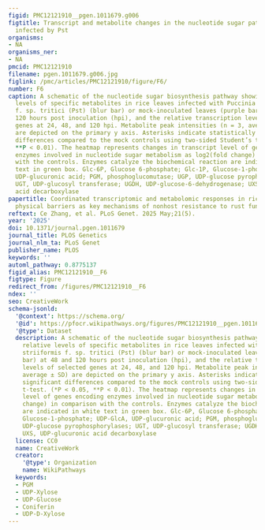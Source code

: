 ```yaml
---
figid: PMC12121910__pgen.1011679.g006
figtitle: Transcript and metabolite changes in the nucleotide sugar pathway in rice
  infected by Pst
organisms:
- NA
organisms_ner:
- NA
pmcid: PMC12121910
filename: pgen.1011679.g006.jpg
figlink: /pmc/articles/PMC12121910/figure/F6/
number: F6
caption: A schematic of the nucleotide sugar biosynthesis pathway showing the relative
  levels of specific metabolites in rice leaves infected with Puccinia striiformis
  f. sp. tritici (Pst) (blur bar) or mock-inoculated leaves (purple bar) at 48 and
  120 hours post inoculation (hpi), and the relative transcription levels of selected
  genes at 24, 48, and 120 hpi. Metabolite peak intensities (n = 3, average ± SD)
  are depicted on the primary y axis. Asterisks indicate statistically significant
  differences compared to the mock controls using two-sided Student’s t-test. (*P < 0.05,
  **P < 0.01). The heatmap represents changes in transcript level of genes encoding
  enzymes involved in nucleotide sugar metabolism as log2(fold change) in comparison
  with the controls. Enzymes catalyze the biochemical reaction are indicated in white
  text in green box. Glc-6P, Glucose 6-phosphate; Glc-1P, Glucose-1-phosphate; UDP-GlcA,
  UDP-glucuronic acid; PGM, phosphoglucomutase; UGP, UDP-glucose pyrophosphorylases;
  UGT, UDP-glucosyl transferase; UGDH, UDP-glucose-6-dehydrogenase; UXS, UDP-glucuronic
  acid decarboxylase
papertitle: Coordinated transcriptomic and metabolomic responses in rice reveal lignin-based
  physical barriers as key mechanisms of nonhost resistance to rust fungi
reftext: Ce Zhang, et al. PLoS Genet. 2025 May;21(5).
year: '2025'
doi: 10.1371/journal.pgen.1011679
journal_title: PLOS Genetics
journal_nlm_ta: PLoS Genet
publisher_name: PLOS
keywords: ''
automl_pathway: 0.8775137
figid_alias: PMC12121910__F6
figtype: Figure
redirect_from: /figures/PMC12121910__F6
ndex: ''
seo: CreativeWork
schema-jsonld:
  '@context': https://schema.org/
  '@id': https://pfocr.wikipathways.org/figures/PMC12121910__pgen.1011679.g006.html
  '@type': Dataset
  description: A schematic of the nucleotide sugar biosynthesis pathway showing the
    relative levels of specific metabolites in rice leaves infected with Puccinia
    striiformis f. sp. tritici (Pst) (blur bar) or mock-inoculated leaves (purple
    bar) at 48 and 120 hours post inoculation (hpi), and the relative transcription
    levels of selected genes at 24, 48, and 120 hpi. Metabolite peak intensities (n = 3,
    average ± SD) are depicted on the primary y axis. Asterisks indicate statistically
    significant differences compared to the mock controls using two-sided Student’s
    t-test. (*P < 0.05, **P < 0.01). The heatmap represents changes in transcript
    level of genes encoding enzymes involved in nucleotide sugar metabolism as log2(fold
    change) in comparison with the controls. Enzymes catalyze the biochemical reaction
    are indicated in white text in green box. Glc-6P, Glucose 6-phosphate; Glc-1P,
    Glucose-1-phosphate; UDP-GlcA, UDP-glucuronic acid; PGM, phosphoglucomutase; UGP,
    UDP-glucose pyrophosphorylases; UGT, UDP-glucosyl transferase; UGDH, UDP-glucose-6-dehydrogenase;
    UXS, UDP-glucuronic acid decarboxylase
  license: CC0
  name: CreativeWork
  creator:
    '@type': Organization
    name: WikiPathways
  keywords:
  - PGM
  - UDP-Xylose
  - UDP-Glucose
  - Coniferin
  - UDP-D-Xylose
---
```

